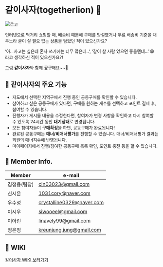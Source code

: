 # 같이사자(togetherlion) 🛒
![로고](https://user-images.githubusercontent.com/99342672/176973278-49bde153-075f-4bef-8170-18aed1276a26.PNG)

인터넷으로 먹거리 쇼핑할 때, 배송비 때문에 구매를 망설였거나 무료 배송비 기준을 채우느라 굳이 살 필요 없는 상품을 담았던 적이 있으신가요? 
 
‘아.. 사고는 싶은데 혼자 쓰기에는 너무 많은데..‘, ‘같이 살 사람 있으면 좋을텐데...'😭 라고 생각하신 적이 있으신가요?!

그럼 **같이사자**와 함께 **공구**해요~~🎵


## 🥝 같이사자의 주요 기능
- 지도에서 선택한 지역구에서 진행 중인 공동구매를 확인할 수 있습니다.
- 참여하고 싶은 공동구매가 있다면, 구매를 원하는 개수를 선택하고 포인트 결제 후, 참여할 수 있습니다.
- 진행자가 게시물 내용을 수정한다면, 참여자가 변경 사항을 확인하고 다시 참여할 수 있도록 24시간 동안 **대기상태**로 변경됩니다.
- 모든 참여자들이 **구매확정**을 하면, 공동구매가 완료됩니다!
- 완료된 공동구매는 **매너/비매너평가**를 진행할 수 있습니다. 매너/비매너평가 결과는 회원의 매너지수에 반영됩니다.
- 마이페이지에서 진행/침여한 공동구매 목록 확인, 포인트 충전 등을 할 수 있습니다.

## 🥞 Member Info.
| Member | e-mail |
| ----------- | ----------- |
| 김정용(팀장) | cin03023@gmail.com |
| 신시은 | 1031cory@naver.com |
| 우수정 | crystalline0329@naver.com|
| 이시우 | siwooeel@gmail.com |
| 이아린 | linavely99@gmail.com |
| 정은정 | kreunjung.jung@gmail.com |

## 👀 WIKI 
[같이사자 WIKI 보러가기](https://github.com/SISTTEAMF3/FinalProject_togetherlion/wiki)

